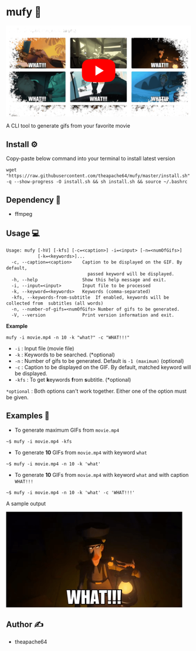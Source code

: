 # mufy 🎥

<a href="https://youtu.be/T_mH0nBAiE0" target="_blank">
<img src="https://raw.githubusercontent.com/theapache64/mufy/master/extras/youtube.png"/>
</a>

A CLI tool to generate gifs from your favorite movie

## Install ⚙️

Copy-paste below command into your terminal to install latest version

```shell script
wget "https://raw.githubusercontent.com/theapache64/mufy/master/install.sh" -q --show-progress -O install.sh && sh install.sh && source ~/.bashrc
```

## Dependency :canoe:

- ffmpeg

## Usage 💻

```
Usage: mufy [-hV] [-kfs] [-c=<caption>] -i=<input> [-n=<numOfGifs>]
            [-k=<keywords>]...
  -c, --caption=<caption>    Caption to be displayed on the GIF. By default,
                               passed keyword will be displayed.
  -h, --help                 Show this help message and exit.
  -i, --input=<input>        Input file to be processed
  -k, --keyword=<keywords>   Keywords (comma-separated)
  -kfs, --keywords-from-subtitle  If enabled, keywords will be collected from  subtitles (all words)
  -n, --number-of-gifs=<numOfGifs> Number of gifs to be generated.
  -V, --version              Print version information and exit.
```

**Example**
```shell script
mufy -i movie.mp4 -n 10 -k "what?" -c "WHAT!!!"
```

- `-i` : Input file (movie file)
- `-k` : Keywords to be searched. (*optional)
- `-n` : Number of gifs to be generated. Default is `-1 (maximum)` (optional)
- `-c` : Caption to be displayed on the GIF. By default, matched keyword will be displayed.
- `-kfs` : To get **k**eywords **f**rom **s**ubtitle. (*optional)

`*optional` : Both options can't work together. Either one of the option must be given.

## Examples :evergreen_tree:

- To generate maximum GIFs from `movie.mp4`

```shell script
~$ mufy -i movie.mp4 -kfs
```

- To generate **10** GIFs from `movie.mp4` with keyword `what`

```shell script
~$ mufy -i movie.mp4 -n 10 -k 'what'
```

- To generate **10** GIFs from `movie.mp4` with keyword `what` and with caption `WHAT!!!`

```shell script
~$ mufy -i movie.mp4 -n 10 -k 'what' -c 'WHAT!!!'
```

A sample output

![](extras/what.gif)


## Author ✍️

- theapache64


